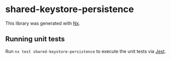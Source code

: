 # shared-keystore-persistence

This library was generated with [Nx](https://nx.dev).

## Running unit tests

Run `nx test shared-keystore-persistence` to execute the unit tests via [Jest](https://jestjs.io).
